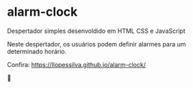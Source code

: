 # alarm-clock
 Despertador simples desenvoldido em HTML CSS e JavaScript

Neste despertador, os usuários podem definir alarmes para um determinado horário.

Confira: https://llopessilva.github.io/alarm-clock/

👋
